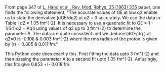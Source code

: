 From page 347 of <a href="https://journals.aps.org/rmp/abstract/10.1103/RevModPhys.35.335">L. Hand et al., Rev. Mod. Rphys. 35 (1963) 335</a> paper, one finds the following statement, "The accurate values of GE at low q2 enable us to
state the derivative (dGE/dq2) at q2 = 0 accurately.
We use the data in Table I q2 = 1.05 fm^{-2}. It is
neeessary to use a quadratic fit to GE = 1 - 1/6(r)q2 + Aq4 
using values of q2 up to 3 fm^{-2} to determine the
parameter A.   The data are quite consistent and we
deduce (dGE/dq ) at q2=0 is -0.108 & 0.003 fm^{-2}
where the rms radius of the proton is given by
(r) = 0.805 & 0.011 fm."

This Python code does exactly this.   First fitting the data
upto 3 fm^{-2} and then passing the parameter A to a second
fit upto 1.05 fm^{-2}.   Amusingly, this fits give 0.853  +/-  0.018 fm.
